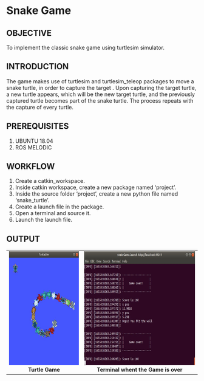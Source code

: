 # Snake Game

## OBJECTIVE
To implement the classic snake game using turtlesim simulator. 

## INTRODUCTION
The game makes use of turtlesim and turtlesim_teleop packages  to move a snake turtle,  in order to capture the target . Upon capturing the target turtle, a new turtle appears, which will be the new target turtle, and the previously captured turtle becomes part of the snake turtle. The process repeats with the capture of every turtle. 

## PREREQUISITES
1) UBUNTU 18.04
2) ROS MELODIC

## WORKFLOW
1) Create a catkin_workspace.
2) Inside catkin workspace, create a new package named ‘project’.
3) Inside the source folder ‘project’, create a new python file named ‘snake_turtle’.
4) Create a launch file in the package.
5) Open a terminal and source it.
6) Launch the launch file.

## OUTPUT
<table>
     <tr>
          <td><img height="300" src="https://github.com/nivedita-rajesh/SnakeGame-/blob/main/project/Output/image_1.jpeg" /><br /><center><b>Turtle Game</b></center></td>
          <td><img height="300" src="https://github.com/nivedita-rajesh/SnakeGame-/blob/main/project/Output/image_2.jpeg" /><br /><center><b>Terminal whent the Game is over</b></center></td>
     </tr>
    
 </table>
